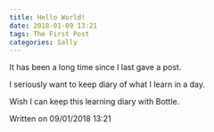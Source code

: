 ```yaml
---
title: Hello World!
date: 2018-01-09 13:21
tags: The First Post
categories: Sally
---
```


It has been a long time since I last gave a post.

I seriously want to keep diary of what I learn in a day.

Wish I can keep this learning diary with Bottle.

Written on 09/01/2018 13:21
